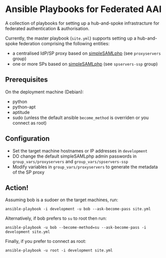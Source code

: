 # Ansible Playbooks for Federated AAI

A collection of playbooks for setting up a hub-and-spoke infrastracture for federated authentication & authorisation. 

Currently, the master playbook (`site.yml`) supports setting up a hub-and-spoke federation comprising the following entities:
* a centralised IdP/SP proxy based on [simpleSAMLphp](https://simplesamlphp.org) (see `proxyservers` group)
* one or more SPs based on [simpleSAMLphp](https://simplesamlphp.org) (see `spservers-ssp` group)

## Prerequisites

On the deployment machine (Debian):
* python
* python-apt
* aptitude
* sudo (unless the default ansible `become_method` is overriden or you connect as root)

## Configuration

* Set the target machine hostnames or IP addresses in `development`
* DO change the default simpleSAMLphp admin passwords in `group_vars/proxyservers` and `group_vars/spservers-ssp`
* Modify variables in `group_vars/proxyservers` to generate the metadata of the SP proxy 

## Action!

Assuming bob is a sudoer on the target machines, run:

    ansible-playbook -i development -u bob --ask-become-pass site.yml

Alternatively, if bob prefers to `su` to root then run:

    ansible-playbook -u bob --become-method=su --ask-become-pass -i development site.yml

Finally, if you prefer to connect as root:

    ansible-playbook -u root -i development site.yml
